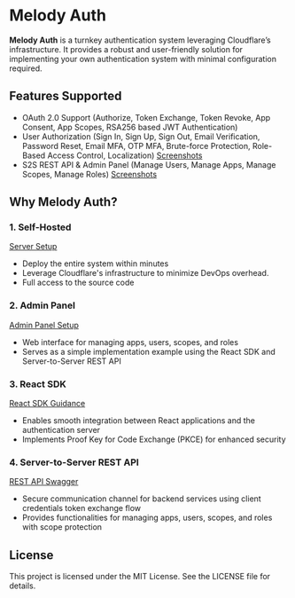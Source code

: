 # Melody Auth

**Melody Auth** is a turnkey authentication system leveraging Cloudflare’s infrastructure. It provides a robust and user-friendly solution for implementing your own authentication system with minimal configuration required.

## Features Supported
- OAuth 2.0 Support (Authorize, Token Exchange, Token Revoke, App Consent, App Scopes, RSA256 based JWT Authentication)
- User Authorization (Sign In, Sign Up, Sign Out, Email Verification, Password Reset, Email MFA, OTP MFA, Brute-force Protection, Role-Based Access Control, Localization) [Screenshots](https://auth.valuemelody.com/screenshots.html#identity-pages-and-emails)
- S2S REST API & Admin Panel (Manage Users, Manage Apps, Manage Scopes, Manage Roles) [Screenshots](https://auth.valuemelody.com/screenshots.html#admin-panel-pages)

## Why Melody Auth?

### 1. Self-Hosted
[Server Setup](https://auth.valuemelody.com/auth-server.html)
- Deploy the entire system within minutes
- Leverage Cloudflare's infrastructure to minimize DevOps overhead.
- Full access to the source code

### 2. Admin Panel
[Admin Panel Setup](https://auth.valuemelody.com/admin-panel.html)
- Web interface for managing apps, users, scopes, and roles
- Serves as a simple implementation example using the React SDK and Server-to-Server REST API

### 3. React SDK
[React SDK Guidance](https://auth.valuemelody.com/react-sdk.html)
- Enables smooth integration between React applications and the authentication server
- Implements Proof Key for Code Exchange (PKCE) for enhanced security

### 4. Server-to-Server REST API
[REST API Swagger](https://auth-server.valuemelody.com/api/v1/swagger)
- Secure communication channel for backend services using client credentials token exchange flow
- Provides functionalities for managing apps, users, scopes, and roles with scope protection

## License

This project is licensed under the MIT License. See the LICENSE file for details.
